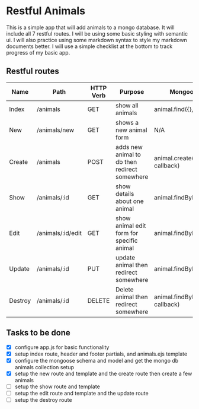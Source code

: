 # Restful Animals

This is a simple app that will add animals to a mongo database. It will include all 7 restful routes. I will be using some basic styling with semantic ui. I will also practice using some markdown syntax to style my markdown documents better. I will use a simple checklist at the bottom to track progress of my basic app.

## Restful routes

Name | Path | HTTP Verb | Purpose | Mongoose Method
---- | ---- | --------- | ------- | ---------------
Index | /animals | GET | show all animals | animal.find({}, callback)
New | /animals/new | GET | shows a new animal form | N/A
Create | /animals | POST | adds new animal to db then redirect somewhere | animal.create(animal object, callback)
Show | /animals/:id | GET | show details about one animal | animal.findById(id, callback)
Edit | /animals/:id/edit | GET | show animal edit form for specific animal | animal.findById(id, callback)
Update | /animals/:id | PUT | update animal then redirect somewhere | animal.findByIdAndUpdate
Destroy | /animals/:id | DELETE | Delete animal then redirect somewhere | animal.findByIdAndRemove(id, callback)

## Tasks to be done

- [x] configure app.js for basic functionality
- [x] setup index route, header and footer partials, and animals.ejs template
- [x] configure the mongoose schema and model and get the mongo db animals collection setup
- [x] setup the new route and template and the create route then create a few animals
- [ ] setup the show route and template
- [ ] setup the edit route and template and the update route
- [ ] setup the destroy route